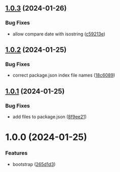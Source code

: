 ## [1.0.3](https://github.com/michael-land/extract-modified-properties/compare/v1.0.2...v1.0.3) (2024-01-26)


### Bug Fixes

* allow compare date with isostring ([c59213e](https://github.com/michael-land/extract-modified-properties/commit/c59213ea42943c1106ddc359b6c7e781cfcd1408))

## [1.0.2](https://github.com/michael-land/extract-modified-properties/compare/v1.0.1...v1.0.2) (2024-01-25)


### Bug Fixes

* correct package.json index file names ([18c6089](https://github.com/michael-land/extract-modified-properties/commit/18c6089e38912940fe69ab2fa344f66b9d76109e))

## [1.0.1](https://github.com/michael-land/extract-modified-properties/compare/v1.0.0...v1.0.1) (2024-01-25)


### Bug Fixes

* add files to package.json ([8f9ee21](https://github.com/michael-land/extract-modified-properties/commit/8f9ee217dacd23497984adf95293b64a473bbaa9))

# 1.0.0 (2024-01-25)


### Features

* bootstrap ([265d1d3](https://github.com/michael-land/extract-modified-properties/commit/265d1d37398827755701a51667a3fa0ef0a269dc))
